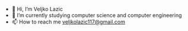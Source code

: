 - 👋 Hi, I’m Veljko Lazic
- 🌱 I’m currently studying computer science and computer engineering
- 📫 How to reach me veljkolazic117@gmail.com
